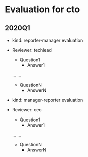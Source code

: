 
# Evaluation for cto

## 2020Q1

  * kind: reporter-manager evaluation
  * Reviewer: techlead

    * Question1
      * Answer1

    ...
    ...

    * QuestionN
      * AnswerN

  * kind: manager-reporter evaluation
  * Reviewer: ceo

    * Question1
      * Answer1

    ...
    ...

    * QuestionN
      * AnswerN
